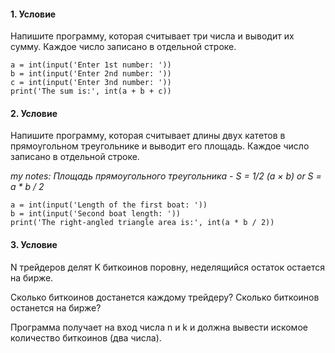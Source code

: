#### 1. Условие
Напишите программу, которая считывает три числа и выводит их сумму.
Каждое число записано в отдельной строке.
```
a = int(input('Enter 1st number: '))
b = int(input('Enter 2nd number: '))
c = int(input('Enter 3nd number: '))
print('The sum is:', int(a + b + c))
```

#### 2. Условие
Напишите программу, которая считывает длины двух катетов в прямоугольном треугольнике и выводит его площадь.
Каждое число записано в отдельной строке.

_my notes: Площадь прямоугольного треугольника - S = 1/2 (a × b) or S = a * b / 2_

```
a = int(input('Length of the first boat: '))
b = int(input('Second boat length: '))
print('The right-angled triangle area is:', int(a * b / 2))
```
#### 3. Условие
N трейдеров делят K биткоинов поровну, неделящийся остаток остается на бирже.

Сколько биткоинов достанется каждому трейдеру? 
Сколько биткоинов останется на бирже?

Программа получает на вход числа n и k и должна вывести искомое количество биткоинов (два числа).
```

```
